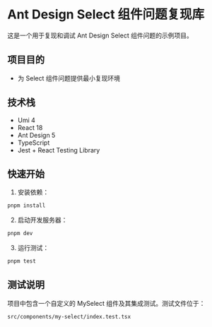 # Ant Design Select 组件问题复现库

这是一个用于复现和调试 Ant Design Select 组件问题的示例项目。

## 项目目的
- 为 Select 组件问题提供最小复现环境

## 技术栈
- Umi 4
- React 18
- Ant Design 5
- TypeScript
- Jest + React Testing Library

## 快速开始

1. 安装依赖：
```bash
pnpm install
```

2. 启动开发服务器：
```bash
pnpm dev
```

3. 运行测试：
```bash
pnpm test
```

## 测试说明
项目中包含一个自定义的 MySelect 组件及其集成测试。测试文件位于：
```
src/components/my-select/index.test.tsx
```


